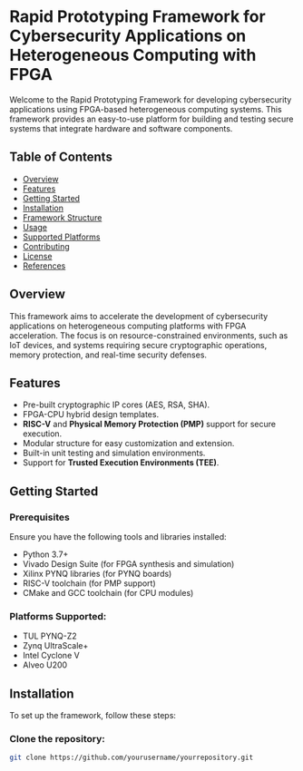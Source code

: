 # Rapid Prototyping Framework for Cybersecurity Applications on Heterogeneous Computing with FPGA

Welcome to the Rapid Prototyping Framework for developing cybersecurity applications using FPGA-based heterogeneous computing systems. This framework provides an easy-to-use platform for building and testing secure systems that integrate hardware and software components.

## Table of Contents
- [Overview](#overview)
- [Features](#features)
- [Getting Started](#getting-started)
- [Installation](#installation)
- [Framework Structure](#framework-structure)
- [Usage](#usage)
- [Supported Platforms](#supported-platforms)
- [Contributing](#contributing)
- [License](#license)
- [References](#references)

## Overview

This framework aims to accelerate the development of cybersecurity applications on heterogeneous computing platforms with FPGA acceleration. The focus is on resource-constrained environments, such as IoT devices, and systems requiring secure cryptographic operations, memory protection, and real-time security defenses.

## Features
- Pre-built cryptographic IP cores (AES, RSA, SHA).
- FPGA-CPU hybrid design templates.
- **RISC-V** and **Physical Memory Protection (PMP)** support for secure execution.
- Modular structure for easy customization and extension.
- Built-in unit testing and simulation environments.
- Support for **Trusted Execution Environments (TEE)**.

## Getting Started

### Prerequisites

Ensure you have the following tools and libraries installed:

- Python 3.7+
- Vivado Design Suite (for FPGA synthesis and simulation)
- Xilinx PYNQ libraries (for PYNQ boards)
- RISC-V toolchain (for PMP support)
- CMake and GCC toolchain (for CPU modules)

### Platforms Supported:
- TUL PYNQ-Z2
- Zynq UltraScale+
- Intel Cyclone V
- Alveo U200

## Installation

To set up the framework, follow these steps:

### Clone the repository:

```bash
git clone https://github.com/yourusername/yourrepository.git

